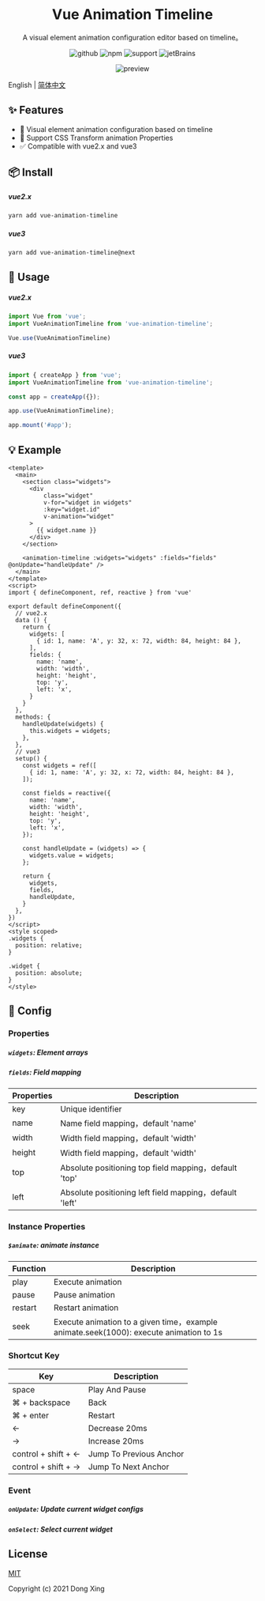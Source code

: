 <h1 align="center">Vue Animation Timeline</h1>

<div align="center">

A visual element animation configuration editor based on timeline。

![github][github] ![npm][npm] ![support][support] ![jetBrains][jetBrains]

![preview](./docs/preview.gif)

[github]:https://img.shields.io/github/license/WX-DongXing/vue-animation-timeline?style=flat&logo=github
[npm]:https://img.shields.io/npm/v/vue-animation-timeline?style=flat&logo=npm
[support]:https://img.shields.io/badge/support-2%263-%234FC08D?style=flat&logo=Vue.js
[jetBrains]:https://img.shields.io/badge/thanks-JetBrains-%23000?style=flat&logo=jetBrains
</div>

English | [简体中文](./docs/README.zh-CN.md)

## ✨ Features

- 🚀 Visual element animation configuration based on timeline
- 💫 Support CSS Transform animation Properties
- ✅ Compatible with vue2.x and vue3


## 📦 Install

##### vue2.x
```bash
yarn add vue-animation-timeline
```

##### vue3
```bash
yarn add vue-animation-timeline@next
```

## 🧐 Usage

##### vue2.x

```javascript
import Vue from 'vue';
import VueAnimationTimeline from 'vue-animation-timeline';

Vue.use(VueAnimationTimeline)
```

##### vue3

```javascript
import { createApp } from 'vue';
import VueAnimationTimeline from 'vue-animation-timeline';

const app = createApp({});

app.use(VueAnimationTimeline);

app.mount('#app');
```

## 💡 Example

```vue
<template>
  <main>
    <section class="widgets">
      <div
          class="widget"
          v-for="widget in widgets"
          :key="widget.id"
          v-animation="widget"
      >
        {{ widget.name }}
      </div>
    </section>
    
    <animation-timeline :widgets="widgets" :fields="fields" @onUpdate="handleUpdate" />
  </main>
</template>
<script>
import { defineComponent, ref, reactive } from 'vue'

export default defineComponent({
  // vue2.x
  data () {
    return {
      widgets: [
        { id: 1, name: 'A', y: 32, x: 72, width: 84, height: 84 },
      ],
      fields: {
        name: 'name',
        width: 'width',
        height: 'height',
        top: 'y',
        left: 'x',
      }
    }
  },
  methods: {
    handleUpdate(widgets) {
      this.widgets = widgets;
    },
  },
  // vue3
  setup() {
    const widgets = ref([
      { id: 1, name: 'A', y: 32, x: 72, width: 84, height: 84 },
    ]);

    const fields = reactive({
      name: 'name',
      width: 'width',
      height: 'height',
      top: 'y',
      left: 'x',
    });
    
    const handleUpdate = (widgets) => {
      widgets.value = widgets;
    };
    
    return {
      widgets,
      fields,
      handleUpdate,
    }
  },
})
</script>
<style scoped>
.widgets {
  position: relative;
}

.widget {
  position: absolute;
}
</style>
```

## 🔧 Config

### Properties
##### `widgets`: Element arrays
##### `fields`: Field mapping

| Properties     | Description                  |
|--------|---------------------|
| key    | Unique identifier                |
| name   | Name field mapping，default 'name'                |
| width  | Width field mapping，default 'width'     |
| height | Width field mapping，default 'width'     |
| top    | Absolute positioning top field mapping，default 'top'  |
| left   | Absolute positioning left field mapping，default 'left' |

### Instance Properties
##### `$animate`: animate instance

| Function     | Description                  |
|--------|---------------------|
| play  | Execute animation               |
| pause  | Pause animation    |
| restart | Restart animation     |
| seek    | Execute animation to a given time，example animate.seek(1000): execute animation to 1s  |

### Shortcut Key

| Key    | Description                  |
|--------|---------------------|
| space  |  Play And Pause             |
| ⌘ + backspace  | Back    |
| ⌘ + enter | Restart     |
| ←  |  Decrease 20ms |
| →  | Increase 20ms |
| control + shift + ←  | Jump To Previous Anchor |
| control + shift + → | Jump To Next Anchor |

### Event
##### `onUpdate`: Update current widget configs
##### `onSelect`: Select current widget

## License
[MIT](http://opensource.org/licenses/MIT)

Copyright (c) 2021 Dong Xing
